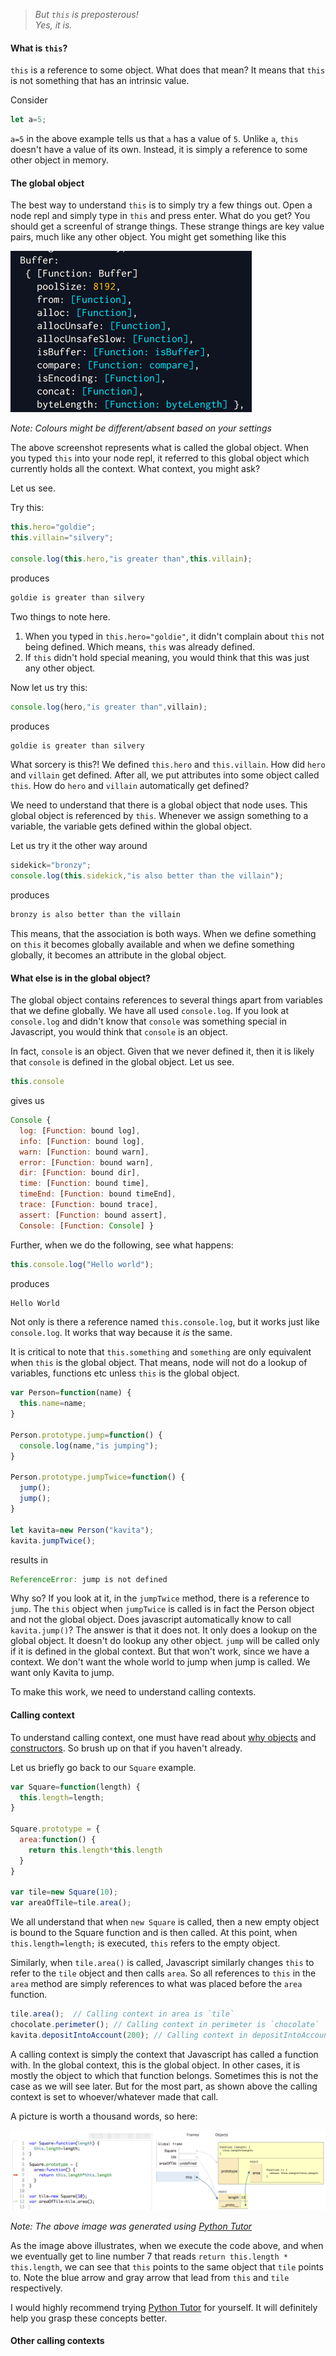 > _But `this` is preposterous!<br/>Yes, it is._

#### What is `this`?

`this` is a reference to some object. What does that mean? It means that `this` is not something that has an intrinsic value.

Consider
```javascript
let a=5;
```

`a=5` in the above example tells us that `a` has a value of `5`. Unlike `a`, `this` doesn't have a value of its own. Instead, it is simply a reference to some other object in memory.

#### The global object

The best way to understand `this` is to simply try a few things out. Open a node repl and simply type in `this` and press enter. What do you get? You should get a screenful of strange things. These strange things are key value pairs, much like any other object. You might get something like this

![global object](assets/images/global_object.png)

_Note: Colours might be different/absent based on your settings_

The above screenshot represents what is called the global object. When you typed `this` into your node repl, it referred to this global object which currently holds all the context. What context, you might ask?

Let us see.

Try this:
```javascript
this.hero="goldie";
this.villain="silvery";

console.log(this.hero,"is greater than",this.villain);
```

produces

```javascript
goldie is greater than silvery
```

Two things to note here.

1. When you typed in `this.hero="goldie"`, it didn't complain about `this` not being defined. Which means, `this` was already defined.
1. If `this` didn't hold special meaning, you would think that this was just any other object.

Now let us try this:
```javascript
console.log(hero,"is greater than",villain);
```

produces

```javascript
goldie is greater than silvery
```

What sorcery is this?! We defined `this.hero` and `this.villain`. How did `hero` and `villain` get defined. After all, we put attributes into some object called `this`. How do `hero` and `villain` automatically get defined?

We need to understand that there is a global object that node uses. This global object is referenced by `this`. Whenever we assign something to a variable, the variable gets defined within the global object.

Let us try it the other way around

```javascript
sidekick="bronzy";
console.log(this.sidekick,"is also better than the villain");
```

produces

```javascript
bronzy is also better than the villain
```

This means, that the association is both ways. When we define something on `this` it becomes globally available and when we define something globally, it becomes an attribute in the global object.

#### What else is in the global object?

The global object contains references to several things apart from variables that we define globally. We have all used `console.log`. If you look at `console.log` and didn't know that `console` was something special in Javascript, you would think that `console` is an object.

In fact, `console` is an object. Given that we never defined it, then it is likely that `console` is defined in the global object. Let us see.

```javascript
this.console
```
gives us

```javascript
Console {
  log: [Function: bound log],
  info: [Function: bound log],
  warn: [Function: bound warn],
  error: [Function: bound warn],
  dir: [Function: bound dir],
  time: [Function: bound time],
  timeEnd: [Function: bound timeEnd],
  trace: [Function: bound trace],
  assert: [Function: bound assert],
  Console: [Function: Console] }
```

Further, when we do the following, see what happens:

```javascript
this.console.log("Hello world");
```

produces

```javascript
Hello World
```

Not only is there a reference named `this.console.log`, but it works just like `console.log`. It works that way because it *is* the same.

It is critical to note that `this.something` and `something` are only equivalent when `this` is the global object. That means, node will not do a lookup of variables, functions etc unless `this` is the global object.

```javascript
var Person=function(name) {
  this.name=name;
}

Person.prototype.jump=function() {
  console.log(name,"is jumping");
}

Person.prototype.jumpTwice=function() {
  jump();
  jump();
}

let kavita=new Person("kavita");
kavita.jumpTwice();
```

results in

```javascript
ReferenceError: jump is not defined
```

Why so? If you look at it, in the `jumpTwice` method, there is a reference to `jump`. The `this` object when `jumpTwice` is called is in fact the Person object and not the global object. Does javascript automatically know to call `kavita.jump()`? The answer is that it does not. It only does a lookup on the global object. It doesn't do lookup any other object. `jump` will be called only if it is defined in the global context. But that won't work, since we have a context. We don't want the whole world to jump when jump is called. We want only Kavita to jump.

To make this work, we need to understand calling contexts.


#### Calling context

To understand calling context, one must have read about [why objects](why_objects) and [constructors](constructors). So brush up on that if you haven't already.

Let us briefly go back to our `Square` example.

```javascript
var Square=function(length) {
  this.length=length;
}

Square.prototype = {
  area:function() {
    return this.length*this.length
  }
}

var tile=new Square(10);
var areaOfTile=tile.area();
```

We all understand that when `new Square` is called, then a new empty object is bound to the Square function and is then called. At this point, when `this.length=length;` is executed, `this` refers to the empty object.

Similarly, when `tile.area()` is called, Javascript similarly changes `this` to refer to the `tile` object and then calls `area`. So all references to `this` in the `area` method are simply references to what was placed before the `area` function.

```javascript
tile.area();  // Calling context in area is `tile`
chocolate.perimeter(); // Calling context in perimeter is `chocolate`
kavita.depositIntoAccount(200); // Calling context in depositIntoAccount is `kavita`
```

A calling context is simply the context that Javascript has called a function with. In the global context, this is the global object. In other cases, it is mostly the object to which that function belongs. Sometimes this is not the case as we will see later. But for the most part, as shown above the calling context is set to whoever/whatever made that call.

A picture is worth a thousand words, so here:

![Calling Context](assets/images/calling_context.png)

_Note: The above image was generated using [Python Tutor](http://www.pythontutor.com/live.html#mode=edit)_

As the image above illustrates, when we execute the code above, and when we eventually get to line number 7 that reads `return this.length * this.length`, we can see that `this` points to the same object that `tile` points to. Note the blue arrow and gray arrow that lead from `this` and `tile` respectively.

I would highly recommend trying [Python Tutor](http://www.pythontutor.com/live.html#mode=edit) for yourself. It will definitely help you grasp these concepts better.


#### Other calling contexts
